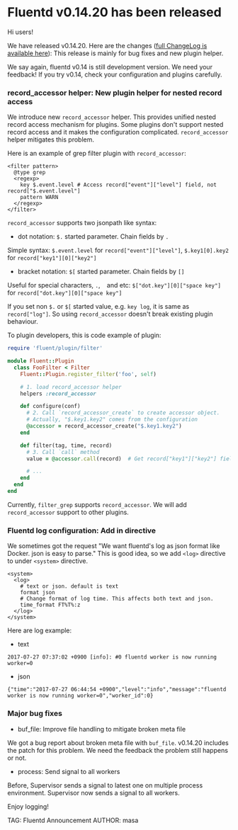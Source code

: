 # Fluentd v0.14.20 has been released

Hi users!

We have released v0.14.20. Here are the changes ([full ChangeLog is available here](https://github.com/fluent/fluentd/blob/master/ChangeLog)):
This release is mainly for bug fixes and new plugin helper.

We say again, fluentd v0.14 is still development version. We need your feedback!
If you try v0.14, check your configuration and plugins carefully.

### record_accessor helper: New plugin helper for nested record access

We introduce new `record_accessor` helper. This provides unified nested record access mechanism for plugins.
Some plugins don't support nested record access and it makes the configuration complicated.
`record_accessor` helper mitigates this problem.

Here is an example of grep filter plugin with `record_accessor`:

```
<filter pattern>
  @type grep
  <regexp>
    key $.event.level # Access record["event"]["level"] field, not record["$.event.level"]
    pattern WARN
  </regexp>
</filter>
```

`record_accessor` supports two jsonpath like syntax:

- dot notation: `$.` started parameter. Chain fields by `.`

Simple syntax: `$.event.level` for `record["event"]["level"]`, `$.key1[0].key2` for `record["key1"][0]["key2"]`

- bracket notation: `$[` started parameter. Chain fields by `[]`

Useful for special characters, `.`, ` ` and etc: `$["dot.key"][0]["space key"]` for `record["dot.key"][0]["space key"]`

If you set non `$.` or `$[` started value, e.g. `key log`, it is same as `record["log"]`. So using `record_accessor` doesn't break existing plugin behaviour.

To plugin developers, this is code example of plugin:

```rb
require 'fluent/plugin/filter'

module Fluent::Plugin
  class FooFilter < Filter
    Fluent::Plugin.register_filter('foo', self)

    # 1. load record_accessor helper
    helpers :record_accessor

    def configure(conf)
      # 2. Call `record_accessor_create` to create accessor object.
      # Actually, "$.key1.key2" comes from the configuration
      @accessor = record_accessor_create("$.key1.key2")
    end

    def filter(tag, time, record)
      # 3. Call `call` method
      value = @accessor.call(record)  # Get record["key1"]["key2"] field value

      # ...
    end
  end
end
```

Currently, `filter_grep` supports `record_accessor`. We will add `record_accessor` support to other plugins.

### Fluentd log configuration: Add <log> in <system> directive

We sometimes got the request "We want fluentd's log as json format like Docker. json is easy to parse."
This is good idea, so we add `<log>` directive to under `<system>` directive.

```
<system>
  <log>
    # text or json. default is text
    format json
    # Change format of log time. This affects both text and json.
    time_format FT%T%:z
  </log>
</system>
```

Here are log example:

- text

```
2017-07-27 07:37:02 +0900 [info]: #0 fluentd worker is now running worker=0
```

- json

```
{"time":"2017-07-27 06:44:54 +0900","level":"info","message":"fluentd worker is now running worker=0","worker_id":0}
```

### Major bug fixes

* buf_file: Improve file handling to mitigate broken meta file

We got a bug report about broken meta file with `buf_file`. v0.14.20 includes the patch for this problem.
We need the feedback the problem still happens or not.

* process: Send signal to all workers

Before, Supervisor sends a signal to latest one on multiple process environment. Supervisor now sends a signal to all workers. 


Enjoy logging!


TAG: Fluentd Announcement
AUTHOR: masa
